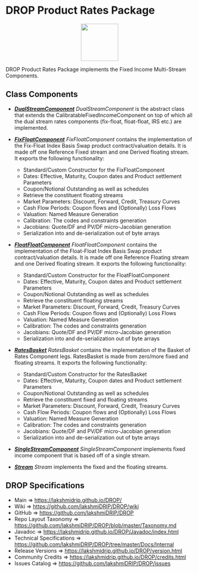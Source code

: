 # DROP Product Rates Package

<p align="center"><img src="https://github.com/lakshmiDRIP/DROP/blob/master/DRIP_Logo.gif?raw=true" width="100"></p>

DROP Product Rates Package implements the Fixed Income Multi-Stream Components.


## Class Components

 * [***DualStreamComponent***](https://github.com/lakshmiDRIP/DROP/tree/master/src/main/java/org/drip/product/rates/DualStreamComponent.java)
 <i>DualStreamComponent</i> is the abstract class that extends the CalibratableFixedIncomeComponent on top of
 which all the dual stream rates components (fix-float, float-float, IRS etc.) are implemented.

 * [***FixFloatComponent***](https://github.com/lakshmiDRIP/DROP/tree/master/src/main/java/org/drip/product/rates/FixFloatComponent.java)
 <i>FixFloatComponent</i> contains the implementation of the Fix-Float Index Basis Swap product
 contract/valuation details. It is made off one Reference Fixed stream and one Derived floating stream. It
 exports the following functionality:
 	* Standard/Custom Constructor for the FixFloatComponent
 	* Dates: Effective, Maturity, Coupon dates and Product settlement Parameters
 	* Coupon/Notional Outstanding as well as schedules
 	* Retrieve the constituent floating streams
 	* Market Parameters: Discount, Forward, Credit, Treasury Curves
 	* Cash Flow Periods: Coupon flows and (Optionally) Loss Flows
 	* Valuation: Named Measure Generation
 	* Calibration: The codes and constraints generation
 	* Jacobians: Quote/DF and PV/DF micro-Jacobian generation
 	* Serialization into and de-serialization out of byte arrays

 * [***FloatFloatComponent***](https://github.com/lakshmiDRIP/DROP/tree/master/src/main/java/org/drip/product/rates/FloatFloatComponent.java)
 <i>FloatFloatComponent</i> contains the implementation of the Float-Float Index Basis Swap product
 contract/valuation details. It is made off one Reference Floating stream and one Derived floating stream. It
 exports the following functionality:
 	* Standard/Custom Constructor for the FloatFloatComponent
 	* Dates: Effective, Maturity, Coupon dates and Product settlement Parameters
 	* Coupon/Notional Outstanding as well as schedules
 	* Retrieve the constituent floating streams
 	* Market Parameters: Discount, Forward, Credit, Treasury Curves
 	* Cash Flow Periods: Coupon flows and (Optionally) Loss Flows
 	* Valuation: Named Measure Generation
 	* Calibration: The codes and constraints generation
 	* Jacobians: Quote/DF and PV/DF micro-Jacobian generation
 	* Serialization into and de-serialization out of byte arrays

 * [***RatesBasket***](https://github.com/lakshmiDRIP/DROP/tree/master/src/main/java/org/drip/product/rates/RatesBasket.java)
 <i>RatesBasket</i> contains the implementation of the Basket of Rates Component legs. RatesBasket is made
 from zero/more fixed and floating streams. It exports the following functionality:
 	* Standard/Custom Constructor for the RatesBasket
 	* Dates: Effective, Maturity, Coupon dates and Product settlement Parameters
 	* Coupon/Notional Outstanding as well as schedules
 	* Retrieve the constituent fixed and floating streams
 	* Market Parameters: Discount, Forward, Credit, Treasury Curves
 	* Cash Flow Periods: Coupon flows and (Optionally) Loss Flows
 	* Valuation: Named Measure Generation
 	* Calibration: The codes and constraints generation
 	* Jacobians: Quote/DF and PV/DF micro-Jacobian generation
 	* Serialization into and de-serialization out of byte arrays

 * [***SingleStreamComponent***](https://github.com/lakshmiDRIP/DROP/tree/master/src/main/java/org/drip/product/rates/SingleStreamComponent.java)
 <i>SingleStreamComponent</i> implements fixed income component that is based off of a single stream.

 * [***Stream***](https://github.com/lakshmiDRIP/DROP/tree/master/src/main/java/org/drip/product/rates/Stream.java)
 <i>Stream</i> implements the fixed and the floating streams.


## DROP Specifications

 * Main                     => https://lakshmidrip.github.io/DROP/
 * Wiki                     => https://github.com/lakshmiDRIP/DROP/wiki
 * GitHub                   => https://github.com/lakshmiDRIP/DROP
 * Repo Layout Taxonomy     => https://github.com/lakshmiDRIP/DROP/blob/master/Taxonomy.md
 * Javadoc                  => https://lakshmidrip.github.io/DROP/Javadoc/index.html
 * Technical Specifications => https://github.com/lakshmiDRIP/DROP/tree/master/Docs/Internal
 * Release Versions         => https://lakshmidrip.github.io/DROP/version.html
 * Community Credits        => https://lakshmidrip.github.io/DROP/credits.html
 * Issues Catalog           => https://github.com/lakshmiDRIP/DROP/issues
